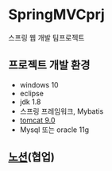 # SpringMVCprj
스프링 웹 개발 팀프로젝트

## 프로젝트 개발 환경
+ windows 10
+ eclipse
+ jdk 1.8
+ 스프링 프레임워크, Mybatis
+ <a href="https://tomcat.apache.org/download-90.cgi">tomcat 9.0</a>
+ Mysql 또는 oracle 11g 

## <a href="https://www.notion.so/79b289a8da324b31a0676f79b089f550?v=0432225dc09c4998bf8b419392966a5c">노션</a>(협업)
